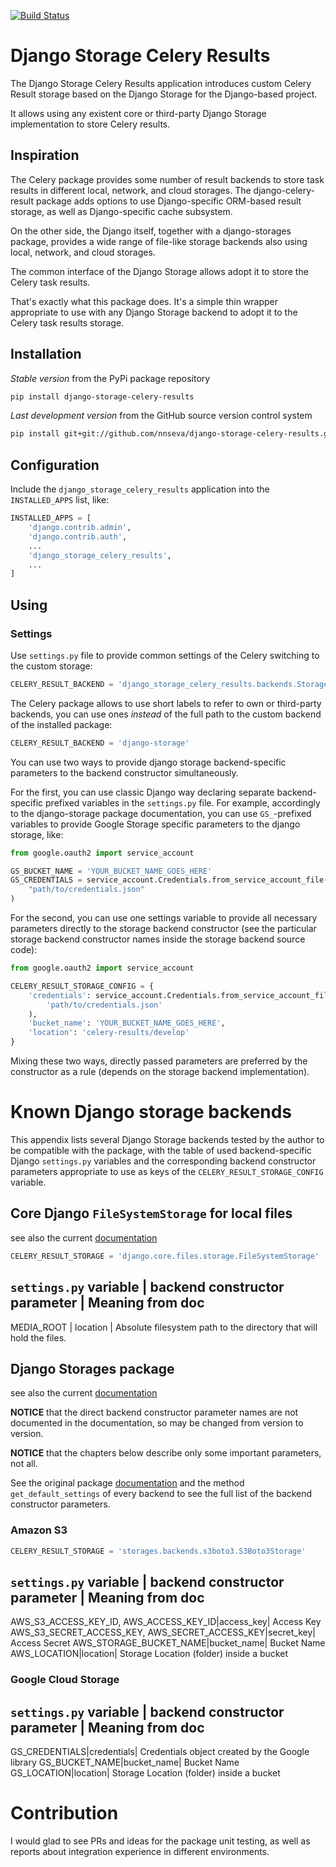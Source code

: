 [![Build Status](https://travis-ci.org/nnseva/django-storage-celery-results.svg?branch=master)](https://travis-ci.org/nnseva/django-storage-celery-results)

# Django Storage Celery Results

The Django Storage Celery Results application introduces custom
Celery Result storage based on the Django Storage for the Django-based project.

It allows using any existent core or third-party Django Storage implementation
to store Celery results.

## Inspiration

The Celery package provides some number of result backends to store task results
in different local, network, and cloud storages. The django-celery-result
package adds options to use Django-specific ORM-based result storage,
as well as Django-specific cache subsystem.

On the other side, the Django itself, together with a django-storages package,
provides a wide range of file-like storage backends also using local, network, and
cloud storages.

The common interface of the Django Storage allows adopt it to store
the Celery task results.

That's exactly what this package does. It's a simple thin wrapper appropriate
to use with any Django Storage backend to adopt it to the Celery task results
storage.

## Installation

*Stable version* from the PyPi package repository
```bash
pip install django-storage-celery-results
```

*Last development version* from the GitHub source version control system
```bash
pip install git+git://github.com/nnseva/django-storage-celery-results.git
```

## Configuration

Include the `django_storage_celery_results` application into the `INSTALLED_APPS` list, like:

```python
INSTALLED_APPS = [
    'django.contrib.admin',
    'django.contrib.auth',
    ...
    'django_storage_celery_results',
    ...
]
```

## Using

### Settings

Use `settings.py` file to provide common settings of the Celery switching to the
custom storage:

```python
CELERY_RESULT_BACKEND = 'django_storage_celery_results.backends.StorageBackend'
```

The Celery package allows to use short labels to refer to own or third-party
backends, you can use ones *instead* of the full path to the custom backend of
the installed package:

```python
CELERY_RESULT_BACKEND = 'django-storage'
```

You can use two ways to provide django storage backend-specific parameters
to the backend constructor simultaneously.

For the first, you can use classic Django way declaring separate
backend-specific prefixed variables in the `settings.py` file. For example,
accordingly to the django-storage package documentation, you can use
`GS_`-prefixed variables to provide Google Storage specific
parameters to the django storage, like:

```python
from google.oauth2 import service_account

GS_BUCKET_NAME = 'YOUR_BUCKET_NAME_GOES_HERE'
GS_CREDENTIALS = service_account.Credentials.from_service_account_file(
    "path/to/credentials.json"
)
```

For the second, you can use one settings variable to provide all necessary
parameters directly to the storage backend constructor (see the particular
storage backend constructor names inside the storage backend source code):

```python
from google.oauth2 import service_account

CELERY_RESULT_STORAGE_CONFIG = {
    'credentials': service_account.Credentials.from_service_account_file(
        'path/to/credentials.json'
    ),
    'bucket_name': 'YOUR_BUCKET_NAME_GOES_HERE',
    'location': 'celery-results/develop'
}
```

Mixing these two ways, directly passed parameters are preferred by
the constructor as a rule (depends on the storage backend implementation).

# Known Django storage backends

This appendix lists several Django Storage backends tested by the author
to be compatible with the package, with the table of used
backend-specific Django `settings.py` variables
and the corresponding backend constructor parameters appropriate
to use as keys of the `CELERY_RESULT_STORAGE_CONFIG` variable.

## Core Django `FileSystemStorage` for local files

see also the current [documentation](https://docs.djangoproject.com/en/stable/ref/files/storage/)

```python
CELERY_RESULT_STORAGE = 'django.core.files.storage.FileSystemStorage'
```

`settings.py` variable | backend constructor parameter | Meaning from doc
-------------------------------------------------------------------------
MEDIA_ROOT             | location                      | Absolute filesystem path to the directory that will hold the files.

## Django Storages package

see also the current [documentation](https://django-storages.readthedocs.io/en/latest/)

**NOTICE** that the direct backend constructor parameter names are not documented
in the documentation, so may be changed from version to version.

**NOTICE** that the chapters below describe only some important parameters, not all.

See the original package [documentation](https://django-storages.readthedocs.io/en/latest/)
and the method `get_default_settings` of every backend to see the full list of
the backend constructor parameters.

### Amazon S3

```python
CELERY_RESULT_STORAGE = 'storages.backends.s3boto3.S3Boto3Storage'
```

`settings.py` variable | backend constructor parameter | Meaning from doc
-------------------------------------------------------------------------
AWS_S3_ACCESS_KEY_ID, AWS_ACCESS_KEY_ID|access_key| Access Key
AWS_S3_SECRET_ACCESS_KEY, AWS_SECRET_ACCESS_KEY|secret_key| Access Secret
AWS_STORAGE_BUCKET_NAME|bucket_name| Bucket Name
AWS_LOCATION|location| Storage Location (folder) inside a bucket

### Google Cloud Storage

`settings.py` variable | backend constructor parameter | Meaning from doc
-------------------------------------------------------------------------
GS_CREDENTIALS|credentials| Credentials object created by the Google library
GS_BUCKET_NAME|bucket_name| Bucket Name
GS_LOCATION|location| Storage Location (folder) inside a bucket

# Contribution

I would glad to see PRs and ideas for the package unit testing, as well as
reports about integration experience in different environments.
